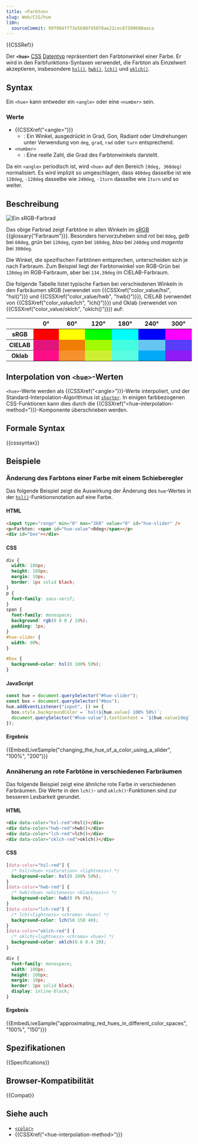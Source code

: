 ```yaml
---
title: <Farbton>
slug: Web/CSS/hue
l10n:
  sourceCommit: 99f984ff73e5b80f45078ae22cec87399690aaca
---
```


{{CSSRef}}

Der **`<hue>`** [CSS](/de/docs/Web/CSS) [Datentyp](/de/docs/Web/CSS/CSS_Types) repräsentiert den Farbtonwinkel einer Farbe. Er wird in den Farbfunktions-Syntaxen verwendet, die Farbton als Einzelwert akzeptieren, insbesondere [`hsl()`](/de/docs/Web/CSS/color_value/hsl), [`hwb()`](/de/docs/Web/CSS/color_value/hwb), [`lch()`](/de/docs/Web/CSS/color_value/lch) und [`oklch()`](/de/docs/Web/CSS/color_value/oklch).

## Syntax

Ein `<hue>` kann entweder ein `<angle>` oder eine `<number>` sein.

### Werte

- {{CSSXref("&lt;angle&gt;")}}
  - : Ein Winkel, ausgedrückt in Grad, Gon, Radiant oder Umdrehungen unter Verwendung von `deg`, `grad`, `rad` oder `turn` entsprechend.
- `<number>`
  - : Eine reelle Zahl, die Grad des Farbtonwinkels darstellt.

Da ein `<angle>` periodisch ist, wird `<hue>` auf den Bereich `[0deg, 360deg)` normalisiert. Es wird implizit so umgeschlagen, dass `480deg` dasselbe ist wie `120deg`, `-120deg` dasselbe wie `240deg`, `-1turn` dasselbe wie `1turn` und so weiter.

## Beschreibung

![Ein sRGB-Farbrad](color_wheel.svg)

Das obige Farbrad zeigt Farbtöne in allen Winkeln im [sRGB](https://en.wikipedia.org/wiki/SRGB) {{glossary("Farbraum")}}. Besonders hervorzuheben sind _rot_ bei `0deg`, _gelb_ bei `60deg`, _grün_ bei `120deg`, _cyan_ bei `180deg`, _blau_ bei `240deg` und _magenta_ bei `300deg`.

Die Winkel, die spezifischen Farbtönen entsprechen, unterscheiden sich je nach Farbraum. Zum Beispiel liegt der Farbtonwinkel von RGB-Grün bei `120deg` im RGB-Farbraum, aber bei `134,39deg` im CIELAB-Farbraum.

Die folgende Tabelle listet typische Farben bei verschiedenen Winkeln in den Farbräumen sRGB (verwendet von {{CSSXref("color_value/hsl", "hsl()")}} und {{CSSXref("color_value/hwb", "hwb()")}}), CIELAB (verwendet von {{CSSXref("color_value/lch", "lch()")}}) und Oklab (verwendet von {{CSSXref("color_value/oklch", "oklch()")}}) auf:

<table>
  <colgroup>
    <col />
    <col span="6" width="15%" />
  </colgroup>
  <thead>
    <tr>
      <th></th>
      <th scope="col">0°</th>
      <th scope="col">60°</th>
      <th scope="col">120°</th>
      <th scope="col">180°</th>
      <th scope="col">240°</th>
      <th scope="col">300°</th>
    </tr>
  </thead>
  <tbody>
    <tr>
      <th scope="row">sRGB</th>
      <td
        style="background: hsl(0 100% 50%);"
        title="hsl(0 100% 50%)"></td>
      <td
        style="background: hsl(60 100% 50%);"
        title="hsl(60 100% 50%)"></td>
      <td
        style="background: hsl(120 100% 50%);"
        title="hsl(120 100% 50%)"></td>
      <td
        style="background: hsl(180 100% 50%);"
        title="hsl(180 100% 50%)"></td>
      <td
        style="background: hsl(240 100% 50%);"
        title="hsl(240 100% 50%)"></td>
      <td
        style="background: hsl(300 100% 50%);"
        title="hsl(300 100% 50%)"></td>
    </tr>
    <tr>
      <th scope="row">CIELAB</th>
      <td
        style="background: lch(50% 50% 0);"
        title="lch(50% 50% 0)"></td>
      <td
        style="background: lch(65% 55% 60);"
        title="lch(65% 55% 60)"></td>
      <td
        style="background: lch(90% 65% 120);"
        title="lch(90% 65% 120)"></td>
      <td
        style="background: lch(90% 35% 180);"
        title="lch(90% 35% 180)"></td>
      <td
        style="background: lch(75% 25% 240);"
        title="lch(75% 25% 240)"></td>
      <td
        style="background: lch(40% 70% 300);"
        title="lch(40% 70% 300)"></td>
    </tr>
    <tr>
      <th scope="row">Oklab</th>
      <td
        style="background: oklch(65% 65% 0);"
        title="oklch(65% 65% 0)"></td>
      <td
        style="background: oklch(75% 40% 60);"
        title="oklch(75% 40% 60)"></td>
      <td
        style="background: oklch(90% 50% 120);"
        title="oklch(90% 50% 120)"></td>
      <td
        style="background: oklch(90% 35% 180);"
        title="oklch(90% 35% 180)"></td>
      <td
        style="background: oklch(70% 40% 240);"
        title="oklch(70% 40% 240)"></td>
      <td
        style="background: oklch(55% 70% 300);"
        title="oklch(55% 70% 300)"></td>
    </tr>
  </tbody>
</table>

## Interpolation von `<hue>`-Werten

`<hue>`-Werte werden als {{CSSXref("&lt;angle&gt;")}}-Werte interpoliert, und der Standard-Interpolation-Algorithmus ist [`shorter`](/de/docs/Web/CSS/hue-interpolation-method#values). In einigen farbbezogenen CSS-Funktionen kann dies durch die {{CSSXref("&lt;hue-interpolation-method&gt;")}}-Komponente überschrieben werden.

## Formale Syntax

{{csssyntax}}

## Beispiele

### Änderung des Farbtons einer Farbe mit einem Schieberegler

Das folgende Beispiel zeigt die Auswirkung der Änderung des `hue`-Wertes in der [`hsl()`](/de/docs/Web/CSS/color_value/hsl)-Funktionsnotation auf eine Farbe.

#### HTML

```html
<input type="range" min="0" max="360" value="0" id="hue-slider" />
<p>Farbton: <span id="hue-value">0deg</span></p>
<div id="box"></div>
```

#### CSS

```css hidden
div {
  width: 100px;
  height: 100px;
  margin: 10px;
  border: 1px solid black;
}
p {
  font-family: sans-serif;
}
span {
  font-family: monospace;
  background: rgb(0 0 0 / 10%);
  padding: 3px;
}
#hue-slider {
  width: 90%;
}
```

```css
#box {
  background-color: hsl(0 100% 50%);
}
```

#### JavaScript

```js
const hue = document.querySelector("#hue-slider");
const box = document.querySelector("#box");
hue.addEventListener("input", () => {
  box.style.backgroundColor = `hsl(${hue.value} 100% 50%)`;
  document.querySelector("#hue-value").textContent = `${hue.value}deg`;
});
```

#### Ergebnis

{{EmbedLiveSample("changing_the_hue_of_a_color_using_a_slider", "100%", "200")}}

### Annäherung an rote Farbtöne in verschiedenen Farbräumen

Das folgende Beispiel zeigt eine ähnliche rote Farbe in verschiedenen Farbräumen. Die Werte in den `lch()`- und `oklch()`-Funktionen sind zur besseren Lesbarkeit gerundet.

#### HTML

```html
<div data-color="hsl-red">hsl()</div>
<div data-color="hwb-red">hwb()</div>
<div data-color="lch-red">lch()</div>
<div data-color="oklch-red">oklch()</div>
```

#### CSS

```css
[data-color="hsl-red"] {
  /* hsl(<hue> <saturation> <lightness>) */
  background-color: hsl(0 100% 50%);
}
[data-color="hwb-red"] {
  /* hwb(<hue> <whiteness> <blackness>) */
  background-color: hwb(0 0% 0%);
}
[data-color="lch-red"] {
  /* lch(<lightness> <chroma> <hue>) */
  background-color: lch(50 150 40);
}
[data-color="oklch-red"] {
  /* oklch(<lightness> <chroma> <hue>) */
  background-color: oklch(0.6 0.4 20);
}
```

```css hidden
div {
  font-family: monospace;
  width: 100px;
  height: 100px;
  margin: 10px;
  border: 1px solid black;
  display: inline-block;
}
```

#### Ergebnis

{{EmbedLiveSample("approximating_red_hues_in_different_color_spaces", "100%", "150")}}

## Spezifikationen

{{Specifications}}

## Browser-Kompatibilität

{{Compat}}

## Siehe auch

- [`<color>`](/de/docs/Web/CSS/color_value)
- {{CSSXref("&lt;hue-interpolation-method&gt;")}}
